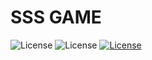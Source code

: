 # SSS GAME
![License](https://img.shields.io/badge/Language-Python3.7-green.svg)
![License](https://img.shields.io/badge/Platform-Wechat-blue.svg)
[![License](https://img.shields.io/badge/Codequality-codebeat-green.svg)](https://codebeat.co/projects/github-com-1647790440-sss-master)

